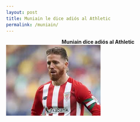 ```yaml
---
layout: post
title: Muniain le dice adiós al Athletic
permalink: /muniain/
---
```

<center><b>Muniain dice adiós al Athletic</b></center>

<img src="https://github.com/tulipan11/tulipan11.github.io/blob/master/images/muniain.jpeg" />
